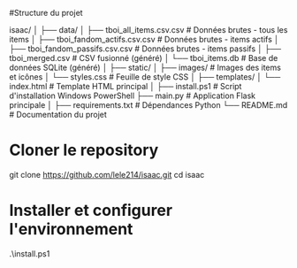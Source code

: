 #Structure du projet

isaac/
│
├── data/
│   ├── tboi_all_items.csv.csv          # Données brutes - tous les items
│   ├── tboi_fandom_actifs.csv.csv      # Données brutes - items actifs
│   ├── tboi_fandom_passifs.csv.csv     # Données brutes - items passifs
│   ├── tboi_merged.csv                 # CSV fusionné (généré)
│   └── tboi_items.db                   # Base de données SQLite (généré)
│
├── static/
│   ├── images/                         # Images des items et icônes
│   └── styles.css                      # Feuille de style CSS
│
├── templates/
│   └── index.html                      # Template HTML principal
│
├── install.ps1                         # Script d'installation Windows PowerShell
├── main.py                             # Application Flask principale
│
├── requirements.txt                    # Dépendances Python
└── README.md                           # Documentation du projet

# Cloner le repository
git clone https://github.com/lele214/isaac.git
cd isaac

# Installer et configurer l'environnement

.\install.ps1
